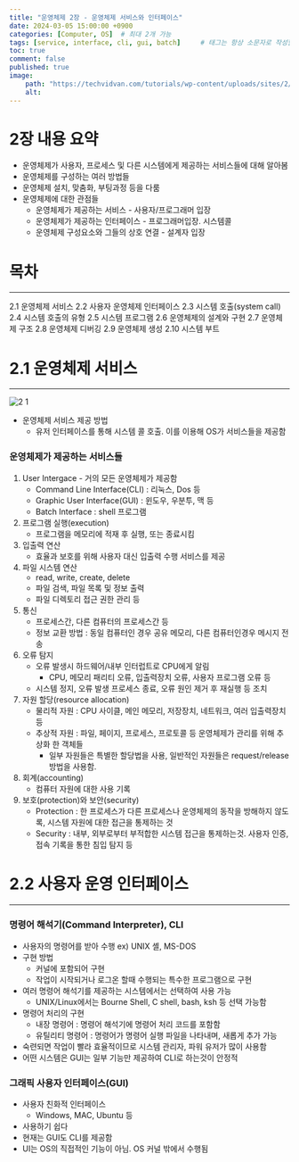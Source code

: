 ```yaml
---
title: "운영체제 2장 - 운영체제 서비스와 인터페이스"
date: 2024-03-05 15:00:00 +0900
categories: [Computer, OS]  # 최대 2개 가능
tags: [service, interface, cli, gui, batch]     # 태그는 항상 소문자로 작성할 것
toc: true
comment: false
published: true
image:
    path: "https://techvidvan.com/tutorials/wp-content/uploads/sites/2/2021/07/Services-of-Operating-System-1.jpg"
    alt: 
---
```



# 2장 내용 요약
- 운영체제가 사용자, 프로세스 및 다른 시스템에게 제공하는 서비스들에 대해 알아봄
- 운영체제를 구성하는 여러 방법들
- 운영체제 설치, 맞춤화, 부팅과정 등을 다룸
- 운영체제에 대한 관점들
	- 운영체제가 제공하는 서비스 - 사용자/프로그래머 입장
	- 운영체제가 제공하는 인터페이스 - 프로그래머입장. 시스템콜
	- 운영체제 구성요소와 그들의 상호 연결 - 설계자 입장

# 목차
---
2.1 운영체제 서비스
2.2 사용자 운영체제 인터페이스
2.3 시스템 호출(system call)
2.4 시스템 호출의 유형
2.5 시스템 프로그램
2.6 운영체제의 설계와 구현
2.7 운영체제 구조
2.8 운영체제 디버깅
2.9 운영체제 생성
2.10 시스템 부트  

# 2.1 운영체제 서비스
---

![2 1](https://github.com/jinhg0214/jinhg0214.github.io/assets/70011316/369e318d-fa1d-40a3-b4ad-8f43d87f75c6)


- 운영체제 서비스 제공 방법
	- 유저 인터페이스를 통해 시스템 콜 호출. 이를 이용해 OS가 서비스들을 제공함

### 운영체제가 제공하는 서비스들

1. User Intergace - 거의 모든 운영체제가 제공함
	- Command Line Interface(CLI) : 리눅스, Dos 등
	- Graphic User Interface(GUI) : 윈도우, 우분투, 맥 등
	- Batch Interface : shell 프로그램
2. 프로그램 실행(execution)
	- 프로그램을 메모리에 적재 후 실행, 또는 종료시킴
3. 입출력 연산
	- 효율과 보호를 위해 사용자 대신 입출력 수행 서비스를 제공
4. 파일 시스템 연산
	- read, write, create, delete
	- 파일 검색, 파일 목록 및 정보 출력
	- 파일 디렉토리 접근 권한 관리 등
5. 통신 
	- 프로세스간, 다른 컴퓨터의 프로세스간 등 
	- 정보 교환 방법 : 동일 컴퓨터인 경우 공유 메모리, 다른 컴퓨터인경우 메시지 전송 
6. 오류 탐지
	- 오류 발생시 하드웨어/내부 인터럽트로 CPU에게 알림
		- CPU, 메모리 패리티 오류, 입출력장치 오류, 사용자 프로그램 오류 등
	- 시스템 정지, 오류 발생 프로세스 종료, 오류 원인 제거 후 재실행 등 조치
7. 자원 할당(resource allocation)
	- 물리적 자원 : CPU 사이클, 메인 메모리, 저장장치, 네트워크, 여러 입출력장치 등
	- 추상적 자원 : 파일, 페이지, 프로세스, 프로토콜 등 운영체제가 관리를 위해 추상화 한 객체들
		- 일부 자원들은 특별한 할당법을 사용, 일반적인 자원들은 request/release 방법을 사용함.
8. 회계(accounting)
	- 컴퓨터 자원에 대한 사용 기록
9. 보호(protection)와 보안(security)
	- Protection : 한 프로세스가 다른 프로세스나 운영체제의 동작을 방해하지 않도록, 시스템 자원에 대한 접근을 통제하는 것
	- Security : 내부, 외부로부터 부적합한 시스템 접근을 통제하는것. 사용자 인증, 접속 기록을 통한 침입 탐지 등

# 2.2 사용자 운영 인터페이스
---

### 명령어 해석기(Command Interpreter), CLI
- 사용자의 명령어를 받아 수행
	ex) UNIX 셸, MS-DOS
- 구현 방법
	- 커널에 포함되어 구현
	- 작업이 시작되거나 로그온 할때 수행되는 특수한 프로그램으로 구현
- 여러 명령어 해석기를 제공하는 시스템에서는 선택하여 사용 가능
	- UNIX/Linux에서는 Bourne Shell, C shell, bash, ksh 등 선택 가능함
- 명령어 처리의 구현
	- 내장 명령어 : 명령어 해석기에 명령어 처리 코드를 포함함
	- 유틸리티 명령어 : 명령어가 명령어 실행 파일을 나타내며, 새롭게 추가 가능
- 숙련되면 작업이 빨라 효율적이므로 시스템 관리자, 파워 유저가 많이 사용함
- 어떤 시스템은 GUI는 일부 기능만 제공하여 CLI로 하는것이 안정적

### 그래픽 사용자 인터페이스(GUI)
- 사용자 친화적 인터페이스
	- Windows, MAC, Ubuntu 등
- 사용하기 쉽다
- 현재는 GUI도 CLI를 제공함
- UI는 OS의 직접적인 기능이 아님. OS 커널 밖에서 수행됨